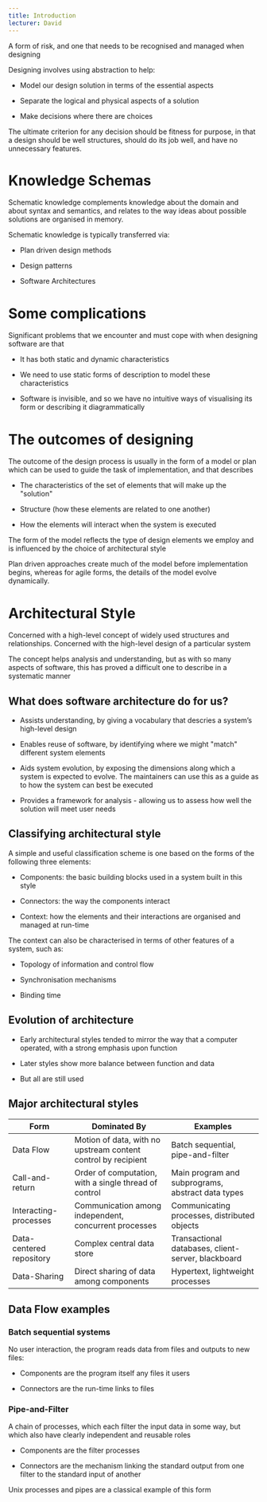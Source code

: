 ```yaml
---
title: Introduction
lecturer: David
---
```


<Definition name="Technical Debt">
A form of risk, and one that needs to be recognised and managed when designing
</Definition>

Designing involves using abstraction to help:

- Model our design solution in terms of the essential aspects

- Separate the logical and physical aspects of a solution

- Make decisions where there are choices

The ultimate criterion for any decision should be fitness for purpose,
in that a design should be well structures, should do its job well, and
have no unnecessary features.

# Knowledge Schemas

Schematic knowledge complements knowledge about the domain and about
syntax and semantics, and relates to the way ideas about possible
solutions are organised in memory.

Schematic knowledge is typically transferred via:

- Plan driven design methods

- Design patterns

- Software Architectures

# Some complications

Significant problems that we encounter and must cope with when designing
software are that

- It has both static and dynamic characteristics

- We need to use static forms of description to model these
  characteristics

- Software is invisible, and so we have no intuitive ways of
  visualising its form or describing it diagrammatically

# The outcomes of designing

The outcome of the design process is usually in the form of a model or
plan which can be used to guide the task of implementation, and that
describes

- The characteristics of the set of elements that will make up the
  "solution"

- Structure (how these elements are related to one another)

- How the elements will interact when the system is executed

The form of the model reflects the type of design elements we employ and
is influenced by the choice of architectural style

Plan driven approaches create much of the model before implementation
begins, whereas for agile forms, the details of the model evolve
dynamically.

# Architectural Style

<Definition name="Architectural Style">
Concerned with a high-level concept of widely used structures and relationships.
</Definition>

<Definition name="Architectural Form">
Concerned with the high-level design of a particular system
</Definition>

The concept helps analysis and understanding, but as with so many
aspects of software, this has proved a difficult one to describe in a
systematic manner

## What does software architecture do for us?

- Assists understanding, by giving a vocabulary that descries a
  system’s high-level design

- Enables reuse of software, by identifying where we might "match"
  different system elements

- Aids system evolution, by exposing the dimensions along which a
  system is expected to evolve. The maintainers can use this as a
  guide as to how the system can best be executed

- Provides a framework for analysis - allowing us to assess how well
  the solution will meet user needs

## Classifying architectural style

A simple and useful classification scheme is one based on the forms of
the following three elements:

- Components: the basic building blocks used in a system built in this
  style

- Connectors: the way the components interact

- Context: how the elements and their interactions are organised and
  managed at run-time

The context can also be characterised in terms of other features of a
system, such as:

- Topology of information and control flow

- Synchronisation mechanisms

- Binding time

## Evolution of architecture

- Early architectural styles tended to mirror the way that a computer
  operated, with a strong emphasis upon function

- Later styles show more balance between function and data

- But all are still used

## Major architectural styles

| Form                     | Dominated By                                                  | Examples                                           |
| ------------------------ | ------------------------------------------------------------- | -------------------------------------------------- |
| Data Flow                | Motion of data, with no upstream content control by recipient | Batch sequential, pipe-and-filter                  |
| Call-and-return          | Order of computation, with a single thread of control         | Main program and subprograms, abstract data types  |
| Interacting-processes    | Communication among independent, concurrent processes         | Communicating processes, distributed objects       |
| Data-centered repository | Complex central data store                                    | Transactional databases, client-server, blackboard |
| Data-Sharing             | Direct sharing of data among components                       | Hypertext, lightweight processes                   |

## Data Flow examples

### Batch sequential systems

No user interaction, the program reads data from files and outputs to
new files:

- Components are the program itself any files it users

- Connectors are the run-time links to files

### Pipe-and-Filter

A chain of processes, which each filter the input data in some way, but
which also have clearly independent and reusable roles

- Components are the filter processes

- Connectors are the mechanism linking the standard output from one
  filter to the standard input of another

Unix processes and pipes are a classical example of this form
